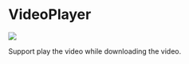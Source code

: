 VideoPlayer
===========

<img src="http://www.code4app.com/photo/5292c381cb7e8445678b5ac2_1.png" />

Support play the video while downloading the video.
